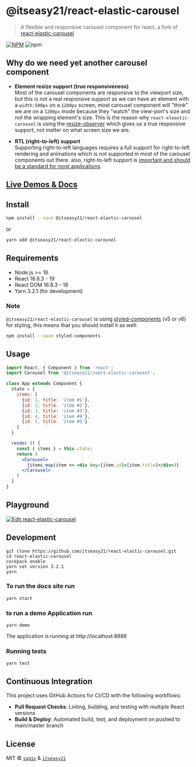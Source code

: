 # @itseasy21/react-elastic-carousel

> A flexible and responsive carousel component for react, a fork of [react-elastic-carousel](https://github.com/sag1v/react-elastic-carousel) 

[![NPM](https://img.shields.io/npm/v/@itseasy21/react-elastic-carousel.svg?style=flat-square)](https://www.npmjs.com/package/@itseasy21/react-elastic-carousel) ![npm](https://img.shields.io/npm/dw/@itseasy21/react-elastic-carousel?style=flat-square)

## Why do we need yet another carousel component

- **Element resize support (true responsiveness)**  
  Most of the carousel components are responsive to the viewport size, but this is not a real responsive support as we can have an element with a `width:500px` on a `1200px` screen, most carousel component will "think" we are on a `1200px` mode because they "watch" the view-port's size and not the wrapping element's size.
  This is the reason why `react-eleastic-carousel` is using the [resize-observer](https://developers.google.com/web/updates/2016/10/resizeobserver) which gives us a true responsive support, not matter on what screen size we are.
  
- **RTL (right-to-left) support**  
  Supporting right-to-left languages requires a full support for right-to-left rendering and animations which is not supported in most of the carousel components out there. also, right-to-left support is [important and should be a standard for most applications](https://www.youtube.com/watch?v=A_3BfONFRUc).

## [Live Demos & Docs](https://itseasy21.github.io/react-elastic-carousel/)

## Install

```bash
npm install --save @itseasy21/react-elastic-carousel
```

or

```bash
yarn add @itseasy21/react-elastic-carousel
```

## Requirements

- Node.js >= 16
- React 16.8.3 - 19
- React DOM 16.8.3 - 19
- Yarn 3.2.1 (for development)

### Note

`@itseasy21/react-elastic-carousel` is using [styled-components](https://github.com/styled-components/styled-components) (v5 or v6) for styling, this means that you should install it as well:

```bash
npm install --save styled-components
```

## Usage

```jsx
import React, { Component } from 'react';
import Carousel from '@itseasy21/react-elastic-carousel';

class App extends Component {
  state = {
    items: [
      {id: 1, title: 'item #1'},
      {id: 2, title: 'item #2'},
      {id: 3, title: 'item #3'},
      {id: 4, title: 'item #4'},
      {id: 5, title: 'item #5'}
    ]
  }

  render () {
    const { items } = this.state;
    return (
      <Carousel>
        {items.map(item => <div key={item.id}>{item.title}</div>)}
      </Carousel>
    )
  }
}
```

## Playground

[![Edit react-elastic-carousel](https://codesandbox.io/static/img/play-codesandbox.svg)](https://codesandbox.io/s/react-elastic-carousel-forked-qkc31r?file=/src/index.js)

## Development

```console
git clone https://github.com/itseasy21/react-elastic-carousel.git
cd react-elastic-carousel
corepack enable
yarn set version 3.2.1
yarn
```

### To run the docs site run

```console
yarn start
```

### to run a demo Application run

```console
yarn demo
```

The application is running at http://localhost:8888

### Running tests

```console
yarn test
```

## Continuous Integration

This project uses GitHub Actions for CI/CD with the following workflows:
- **Pull Request Checks**: Linting, building, and testing with multiple React versions
- **Build & Deploy**: Automated build, test, and deployment on pushed to main/master branch

## License

MIT © [`sag1v`](https://github.com/sag1v) & [`itseasy21`](https://github.com/itseasy21)
